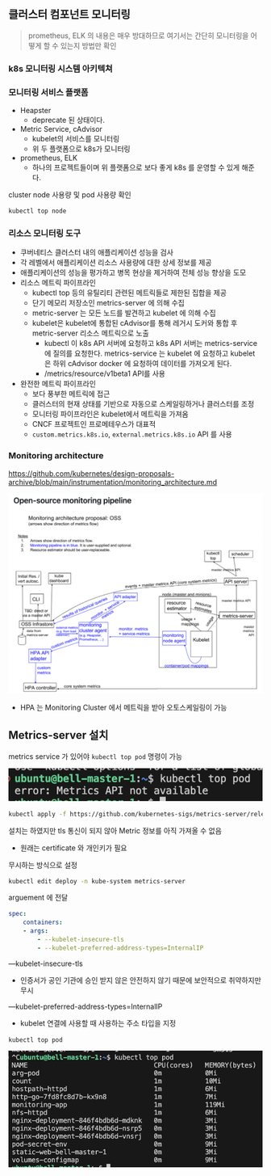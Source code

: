 ## **클러스터 컴포넌트 모니터링**

> prometheus, ELK 의 내용은 매우 방대하므로 여기서는 간단히 모니터링을 어떻게 할 수 있는지 방법만 확인
> 

### **k8s 모니터링 시스템 아키텍쳐**

### 모니터링 서비스 플랫폼

- Heapster
    - deprecate 된 상태이다.
- Metric Service, cAdvisor
    - kubelet의 서비스를 모니터링
    - 위 두 플랫폼으로 k8s가 모니터링
- prometheus, ELK
    - 하나의 프로젝트들이며 위 플랫폼으로 보다 좋게 k8s 를 운영할 수 있게 해준다.

cluster node 사용량 및 pod 사용량 확인

```bash
kubectl top node
```

### 리소스 모니터링 도구

- 쿠버네티스 클러스터 내의 애플리케이션 성능을 검사
- 각 레벨에서 애플리케이션 리소스 사용량에 대한 상세 정보를 제공
- 애플리케이션의 성능을 평가하고 병목 현상을 제거하여 전체 성능 향상을 도모
- 리소스 메트릭 파이프라인
    - kubectl top 등의 유틸리티 관련된 메트릭들로 제한된 집합을 제공
    - 단기 메모리 저장소인 metrics-server 에 의해 수집
    - metric-server 는 모든 노드를 발견하고 kubelet 에 의해 수집
    - kubelet은 kubelet에 통합된 cAdvisor를 통해 레거시 도커와 통합 후 metric-server 리소스 메트릭으로 노출
        - kubectl 이 k8s API 서버에 요청하고 k8s API 서버는 metrics-service에 질의를 요청한다. metrics-service 는 kubelet 에 요청하고 kubelet 은 하위 cAdvisor docker 에 요청하여 데이터를 가져오게 된다.
        - /metrics/resource/v1beta1 API를 사용
- 완전한 메트릭 파이프라인
    - 보다 풍부한 메트릭에 접근
    - 클러스터의 현재 상태를 기반으로 자동으로 스케일링하거나 클러스터를 조정
    - 모니터링 파이프라인은 kubelet에서 메트릭을 가져옴
    - CNCF 프로젝트인 프로메테우스가 대표적
    - `custom.metrics.k8s.io`, `external.metrics.k8s.io` API 를 사용

### Monitoring architecture

https://github.com/kubernetes/design-proposals-archive/blob/main/instrumentation/monitoring_architecture.md

![image.png](./image/k8s_monitoring_arch.png)

- HPA 는 Monitoring Cluster 에서 메트릭을 받아 오토스케일링이 가능

## Metrics-server 설치

metrics service 가 있어야 `kubectl top pod` 명령이 가능

![image.png](./image/kube_top_pod_error.png)

```bash
kubectl apply -f https://github.com/kubernetes-sigs/metrics-server/releases/latest/download/components.yaml
```

설치는 하였지만 tls 통신이 되지 않아 Metric 정보를 아직 가져올 수 없음

- 원래는 certificate 와 개인키가 필요

무시하는 방식으로 설정

```bash
kubectl edit deploy -n kube-system metrics-server
```

arguement 에 전달

```yaml
spec:
	containers:
	- args:
		- --kubelet-insecure-tls
		- --kubelet-preferred-address-types=InternalIP
```

—kubelet-insecure-tls

- 인증서가 공인 기관에 승인 받지 않은 안전하지 않기 때문에 보안적으로 취약하지만 무시

—kubelet-preferred-address-types=InternalIP

- kubelet 연결에 사용할 때 사용하는 주소 타입을 지정

`kubectl top pod`

![image.png](./image/kube_top_pod_suc.png)